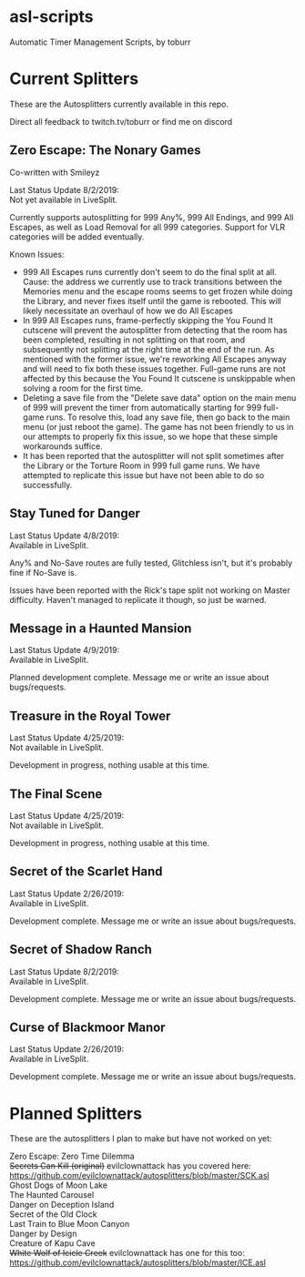 # asl-scripts
Automatic Timer Management Scripts, by toburr

# Current Splitters
These are the Autosplitters currently available in this repo.

Direct all feedback to twitch.tv/toburr or find me on discord

## Zero Escape: The Nonary Games
Co-written with Smileyz

Last Status Update 8/2/2019:  
Not yet available in LiveSplit.

Currently supports autosplitting for 999 Any%, 999 All Endings, and 999 All Escapes, as well as Load Removal for all 999 categories. Support for VLR categories will be added eventually.

Known Issues:
- 999 All Escapes runs currently don't seem to do the final split at all. Cause: the address we currently use to track transitions between the Memories menu and the escape rooms seems to get frozen while doing the Library, and never fixes itself until the game is rebooted. This will likely necessitate an overhaul of how we do All Escapes
- In 999 All Escapes runs, frame-perfectly skipping the You Found It cutscene will prevent the autosplitter from detecting that the room has been completed, resulting in not splitting on that room, and subsequently not splitting at the right time at the end of the run. As mentioned with the former issue, we're reworking All Escapes anyway and will need to fix both these issues together. Full-game runs are not affected by this because the You Found It cutscene is unskippable when solving a room for the first time.
- Deleting a save file from the "Delete save data" option on the main menu of 999 will prevent the timer from automatically starting for 999 full-game runs. To resolve this, load any save file, then go back to the main menu (or just reboot the game). The game has not been friendly to us in our attempts to properly fix this issue, so we hope that these simple workarounds suffice.
- It has been reported that the autosplitter will not split sometimes after the Library or the Torture Room in 999 full game runs. We have attempted to replicate this issue but have not been able to do so successfully.

## Stay Tuned for Danger

Last Status Update 4/8/2019:  
Available in LiveSplit.

Any% and No-Save routes are fully tested, Glitchless isn't, but it's probably fine if No-Save is.

Issues have been reported with the Rick's tape split not working on Master difficulty. Haven't managed to replicate it though, so just be warned.

## Message in a Haunted Mansion

Last Status Update 4/9/2019:  
Available in LiveSplit.

Planned development complete. Message me or write an issue about bugs/requests.

## Treasure in the Royal Tower

Last Status Update 4/25/2019:  
Not available in LiveSplit.

Development in progress, nothing usable at this time.

## The Final Scene

Last Status Update 4/25/2019:  
Not available in LiveSplit.

Development in progress, nothing usable at this time.

## Secret of the Scarlet Hand

Last Status Update 2/26/2019:  
Available in LiveSplit.

Development complete. Message me or write an issue about bugs/requests.

## Secret of Shadow Ranch

Last Status Update 8/2/2019:  
Available in LiveSplit.  

Development complete. Message me or write an issue about bugs/requests.  

## Curse of Blackmoor Manor

Last Status Update 2/26/2019:  
Available in LiveSplit.

Development complete. Message me or write an issue about bugs/requests.

# Planned Splitters
These are the autosplitters I plan to make but have not worked on yet:

Zero Escape: Zero Time Dilemma  
~~Secrets Can Kill (original)~~ evilclownattack has you covered here: https://github.com/evilclownattack/autosplitters/blob/master/SCK.asl  
Ghost Dogs of Moon Lake  
The Haunted Carousel  
Danger on Deception Island  
Secret of the Old Clock  
Last Train to Blue Moon Canyon  
Danger by Design  
Creature of Kapu Cave  
~~White Wolf of Icicle Creek~~ evilclownattack has one for this too: https://github.com/evilclownattack/autosplitters/blob/master/ICE.asl
